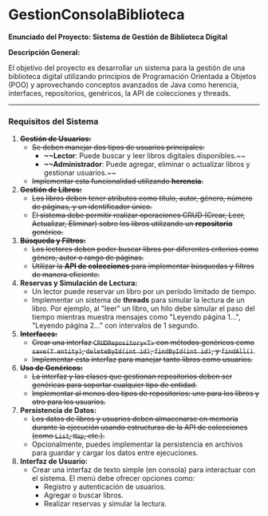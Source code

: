 # GestionConsolaBiblioteca
**Enunciado del Proyecto: Sistema de Gestión de Biblioteca Digital**

**Descripción General:**

El objetivo del proyecto es desarrollar un sistema para la gestión de una biblioteca digital utilizando principios de Programación Orientada a Objetos (POO) y aprovechando conceptos avanzados de Java como herencia, interfaces, repositorios, genéricos, la API de colecciones y threads.

---

### **Requisitos del Sistema**

1. **~~Gestión de Usuarios:~~**
    - ~~Se deben manejar dos tipos de usuarios principales:~~
        - **~~Lector**: Puede buscar y leer libros digitales disponibles.~~
        - **~~Administrador**: Puede agregar, eliminar o actualizar libros y gestionar usuarios.~~
    - ~~Implementar esta funcionalidad utilizando **herencia**.~~
2. **~~Gestión de Libros:~~**
    - ~~Los libros deben tener atributos como título, autor, género, número de páginas, y un identificador único.~~
    - E~~l sistema debe permitir realizar operaciones CRUD (Crear, Leer, Actualizar, Eliminar) sobre los libros utilizando un **repositorio** genérico.~~
3. **~~Búsqueda y Filtros:~~**
    - ~~Los lectores deben poder buscar libros por diferentes criterios como género, autor o rango de páginas.~~
    - ~~Utilizar la **API de colecciones** para implementar búsquedas y filtros de manera eficiente.~~
4. **Reservas y Simulación de Lectura:**
    - Un lector puede reservar un libro por un período limitado de tiempo.
    - Implementar un sistema de **threads** para simular la lectura de un libro. Por ejemplo, al "leer" un libro, un hilo debe simular el paso del tiempo mientras muestra mensajes como "Leyendo página 1...", "Leyendo página 2..." con intervalos de 1 segundo.
5. **~~Interfaces:~~**
    - ~~Crear una interfaz `CRUDRepository<T>` con métodos genéricos como `save(T entity)`, `deleteById(int id)`, `findById(int id)`, y `findAll()`~~.
    - I~~mplementar esta interfaz para manejar tanto libros como usuarios.~~
6. **~~Uso de Genéricos:~~**
    - ~~La interfaz y las clases que gestionan repositorios deben ser genéricas para soportar cualquier tipo de entidad.~~
    - ~~Implementar al menos dos tipos de repositorios: uno para los libros y otro para los usuarios.~~
7. **Persistencia de Datos:**
    - ~~Los datos de libros y usuarios deben almacenarse en memoria durante la ejecución usando estructuras de la API de colecciones (como `List`, `Map`, etc.).~~
    - Opcionalmente, puedes implementar la persistencia en archivos para guardar y cargar los datos entre ejecuciones.
8. **Interfaz de Usuario:**
    - Crear una interfaz de texto simple (en consola) para interactuar con el sistema. El menú debe ofrecer opciones como:
        - Registro y autenticación de usuarios.
        - Agregar o buscar libros.
        - Realizar reservas y simular la lectura.
